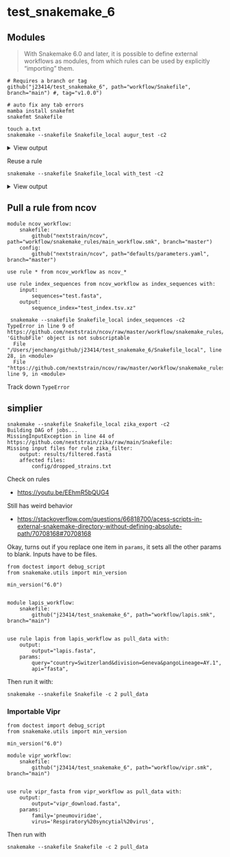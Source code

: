 # test_snakemake_6

## Modules

> With Snakemake 6.0 and later, it is possible to define external workflows as modules, from which rules can be used by explicitly “importing” them.

```
# Requires a branch or tag
github("j23414/test_snakemake_6", path="workflow/Snakefile", branch="main") #, tag="v1.0.0")
```

```
# auto fix any tab errors
mamba install snakefmt
snakefmt Snakefile
```

```
touch a.txt
snakemake --snakefile Snakefile_local augur_test -c2
```

<details><summary>View output</summary>


```
Building DAG of jobs...
Using shell: /bin/bash
Provided cores: 2
Rules claiming more threads will be scaled down.
Job stats:
job           count    min threads    max threads
----------  -------  -------------  -------------
augur_test        1              1              1
total             1              1              1

Select jobs to execute...

[Thu May 19 10:46:33 2022]
rule augur_test:
    input: a.txt
    output: a_out.txt
    jobid: 0
    resources: tmpdir=/var/folders/wt/gw5b79wn4sjcpny6d0x4p1680000gn/T

[Thu May 19 10:46:33 2022]
Finished job 0.
1 of 1 steps (100%) done
Complete log: .snakemake/log/2022-05-19T104632.920696.snakemake.log
```
</details>

Reuse a rule

```
snakemake --snakefile Snakefile_local with_test -c2
```

<details><summary>View output</summary>

```
Building DAG of jobs...
Using shell: /bin/bash
Provided cores: 2
Rules claiming more threads will be scaled down.
Job stats:
job          count    min threads    max threads
---------  -------  -------------  -------------
with_test        1              1              1
total            1              1              1

Select jobs to execute...

[Thu May 19 10:48:37 2022]
rule with_test:
    input: b.txt
    output: c.txt
    jobid: 0
    resources: tmpdir=/var/folders/wt/gw5b79wn4sjcpny6d0x4p1680000gn/T

[Thu May 19 10:48:37 2022]
Finished job 0.
1 of 1 steps (100%) done
Complete log: .snakemake/log/2022-05-19T104836.402734.snakemake.log
```

</details>

## Pull a rule from ncov

```
module ncov_workflow:
    snakefile:
        github("nextstrain/ncov", path="workflow/snakemake_rules/main_workflow.smk", branch="master")    
    config:
        github("nextstrain/ncov", path="defaults/parameters.yaml", branch="master")

use rule * from ncov_workflow as ncov_*

use rule index_sequences from ncov_workflow as index_sequences with:
    input:
        sequences="test.fasta",
    output:
        sequence_index="test_index.tsv.xz"
```

```
 snakemake --snakefile Snakefile_local index_sequences -c2
TypeError in line 9 of https://github.com/nextstrain/ncov/raw/master/workflow/snakemake_rules/main_workflow.smk:
'GithubFile' object is not subscriptable
  File "/Users/jenchang/github/j23414/test_snakemake_6/Snakefile_local", line 28, in <module>
  File "https://github.com/nextstrain/ncov/raw/master/workflow/snakemake_rules/main_workflow.smk", line 9, in <module>
```

Track down `TypeError`

## simplier

```
snakemake --snakefile Snakefile_local zika_export -c2
Building DAG of jobs...
MissingInputException in line 44 of https://github.com/nextstrain/zika/raw/main/Snakefile:
Missing input files for rule zika_filter:
    output: results/filtered.fasta
    affected files:
        config/dropped_strains.txt
```

Check on rules

* https://youtu.be/EEhmR5bQUG4

Still has weird behavior

* https://stackoverflow.com/questions/66818700/acess-scripts-in-external-snakemake-directory-without-defining-absolute-path/70708168#70708168

Okay, turns out if you replace one item in `params`, it sets all the other params to blank. Inputs have to be files.

```
from doctest import debug_script
from snakemake.utils import min_version

min_version("6.0")


module lapis_workflow:
    snakefile:
        github("j23414/test_snakemake_6", path="workflow/lapis.smk", branch="main")


use rule lapis from lapis_workflow as pull_data with:
    output:
        output="lapis.fasta",
    params:
        query="country=Switzerland&division=Geneva&pangoLineage=AY.1",
        api="fasta",
```

Then run it with:

```
snakemake --snakefile Snakefile -c 2 pull_data
```

### Importable Vipr

```
from doctest import debug_script
from snakemake.utils import min_version

min_version("6.0")

module vipr_workflow:
    snakefile:
        github("j23414/test_snakemake_6", path="workflow/vipr.smk", branch="main")


use rule vipr_fasta from vipr_workflow as pull_data with:
    output:
        output="vipr_download.fasta",
    params:
        family='pneumoviridae',
        virus='Respiratory%20syncytial%20virus',
```

Then run with 

```
snakemake --snakefile Snakefile -c 2 pull_data
```

